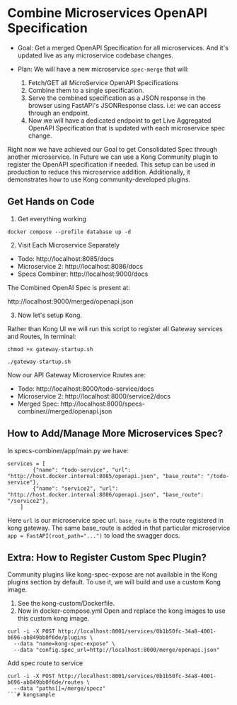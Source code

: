 # Combine Microservices OpenAPI Specification

- Goal: Get a merged OpenAPI Specification for all microservices. And it's updated live as any microservice codebase changes.

- Plan: We will have a new microservice `spec-merge` that will:
  1. Fetch/GET all MicroService OpenAPI Specifications 
  2. Combine them to a single specification.
  3. Serve the combined specification as a JSON response in the browser using FastAPI's JSONResponse class. i.e: we can access through an endpoint.
  4. Now we will have a dedicated endpoint to get Live Aggregated OpenAPI Specification that is updated with each microservice spec change.

Right now we have achieved our Goal to get Consolidated Spec through another microservice. In Future we can use a Kong Community plugin to register the OpenAPI specification if needed. This setup can be used in production to reduce this microservice addition. Additionally, it demonstrates how to use Kong community-developed plugins.

## Get Hands on Code

1. Get everything working
```
docker compose --profile database up -d
```

2. Visit Each Microservice Separately

- Todo: http://localhost:8085/docs
- Microservice 2: http://localhost:8086/docs
- Specs Combiner: http://localhost:9000/docs

The Combined OpenAI Spec is present at: 

http://localhost:9000/merged/openapi.json

3. Now let's setup Kong.

Rather than Kong UI we will run this script to register all Gateway services and Routes, In terminal:

```
chmod +x gateway-startup.sh

./gateway-startup.sh
```

Now our API Gateway Microservice Routes are:

- Todo: http://localhost:8000/todo-service/docs
- Microservice 2: http://localhost:8000/service2/docs
- Merged Spec: http://localhost:8000/specs-combiner//merged/openapi.json

## How to Add/Manage More Microservices Spec?

In specs-combiner/app/main.py we have:

```    
services = [
        {"name": "todo-service", "url": "http://host.docker.internal:8085/openapi.json", "base_route": "/todo-service"},
        {"name": "service2", "url": "http://host.docker.internal:8086/openapi.json", "base_route": "/service2"},
    ]
```

Here `url` is our microservice spec url. `base_route` is the route registered in kong gateway. The same base_route is added in that particular microservice `app = FastAPI(root_path="...")` to load the swagger docs.

## Extra: How to Register Custom Spec Plugin?

Community plugins like kong-spec-expose are not available in the Kong plugins section by default. To use it, we will build and use a custom Kong image.

1. See the kong-custom/Dockerfile. 
2. Now in docker-compose.yml Open and replace the kong images to use this custom kong image.

```
curl -i -X POST http://localhost:8001/services/0b1b50fc-34a8-4001-b696-ab849bb0f6de/plugins \
  --data "name=kong-spec-expose" \
  --data "config.spec_url=http://localhost:8000/merge/openapi.json"
```

Add spec route to service
```
curl -i -X POST http://localhost:8001/services/0b1b50fc-34a8-4001-b696-ab849bb0f6de/routes \
  --data "paths[]=/merge/specz"
```# kongsample
